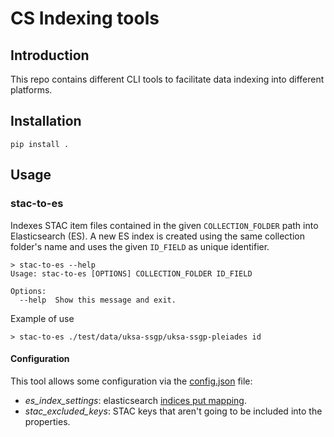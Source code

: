 # CS Indexing tools

## Introduction

This repo contains different CLI tools to facilitate data indexing into different platforms.

## Installation
```
pip install .
```

## Usage
### stac-to-es

Indexes STAC item files contained in the given `COLLECTION_FOLDER` path into Elasticsearch (ES). A new ES index is created
using the same collection folder's name and uses the given `ID_FIELD` as unique identifier.

```
> stac-to-es --help
Usage: stac-to-es [OPTIONS] COLLECTION_FOLDER ID_FIELD

Options:
  --help  Show this message and exit.
```

Example of use

```
> stac-to-es ./test/data/uksa-ssgp/uksa-ssgp-pleiades id
```

#### Configuration

This tool allows some configuration via the [config.json](./src/stac_to_es/config.json) file:
- _es_index_settings_: elasticsearch [indices put mapping](https://www.elastic.co/guide/en/elasticsearch/reference/master/indices-put-mapping.html).
- _stac_excluded_keys_: STAC keys that aren't going to be included into the properties.
